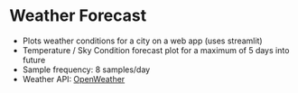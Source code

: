 # Weather Forecast
* Plots weather conditions for a city on a web app (uses streamlit)
* Temperature / Sky Condition forecast plot for a maximum of 5 days into future
* Sample frequency: 8 samples/day
* Weather API: [OpenWeather](https://openweathermap.org)
